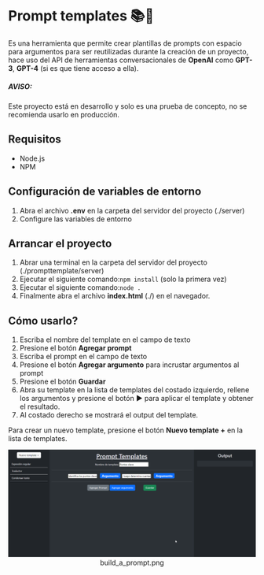 # Prompt templates 📚🤖
Es una herramienta que permite crear plantillas de prompts con espacio para argumentos para ser reutilizadas durante la creación de un proyecto, hace uso del API de herramientas conversacionales de **OpenAI** como **GPT-3**, **GPT-4** (si es que tiene acceso a ella).

##### AVISO:
Este proyecto está en desarrollo y solo es una prueba de concepto, no se recomienda usarlo en producción.

## Requisitos
- Node.js
- NPM

## Configuración de variables de entorno
1) Abra el archivo **.env** en la carpeta del servidor del proyecto (./server)
2) Configure las variables de entorno

## Arrancar el proyecto
1) Abrar una terminal en la carpeta del servidor del proyecto (./prompttemplate/server)
2) Ejecutar el siguiente comando:```npm install``` (solo la primera vez)
3) Ejecutar el siguiente comando:```node .```
4) Finalmente abra el archivo **index.html** (./) en el navegador.

## Cómo usarlo?
1) Escriba el nombre del template en el campo de texto
2) Presione el botón **Agregar prompt**
3) Escriba el prompt en el campo de texto
4) Presione el botón **Agregar argumento** para incrustar argumentos al prompt
5) Presione el botón **Guardar**
6) Abra su template en la lista de templates del costado izquierdo, rellene los argumentos y presione el botón **▶** para aplicar el template y obtener el resultado.
7) Al costado derecho se mostrará el output del template.

Para crear un nuevo template, presione el botón **Nuevo template +** en la lista de templates.

<p align="center">
  <img src="./examples/build_a_prompt.png" alt="preview"/>
  build_a_prompt.png
</p>
